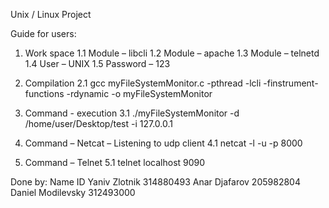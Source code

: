 Unix / Linux Project

Guide for users:

1.	Work space
  1.1	   Module – libcli
  1.2	   Module – apache
  1.3	   Module – telnetd
  1.4	   User – UNIX
  1.5	   Password – 123

2.	Compilation
2.1     gcc myFileSystemMonitor.c -pthread -lcli -finstrument-functions -rdynamic -o myFileSystemMonitor

3.	Command  - execution 
3.1	    ./myFileSystemMonitor -d /home/user/Desktop/test -i 127.0.0.1 

4.	Command – Netcat – Listening to udp client
4.1    netcat -l -u -p 8000

5.	Command – Telnet
5.1    telnet localhost 9090

Done by:
Name	            ID
Yaniv Zlotnik	    314880493
Anar Djafarov	    205982804
Daniel Modilevsky	312493000

